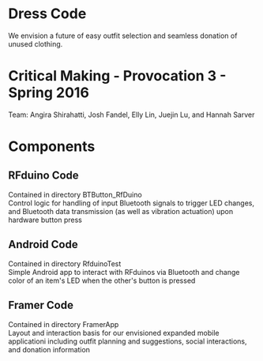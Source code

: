 # Dress Code
We envision a future of easy outfit selection and seamless donation of unused clothing.  

# Critical Making - Provocation 3 - Spring 2016
Team: Angira Shirahatti, Josh Fandel, Elly Lin, Juejin Lu, and Hannah Sarver  

# Components
## RFduino Code
Contained in directory BTButton_RfDuino  
Control logic for handling of input Bluetooth signals to trigger LED changes, and Bluetooth data transmission (as well as vibration actuation) upon hardware button press  
## Android Code
Contained in directory RfduinoTest  
Simple Android app to interact with RFduinos via Bluetooth and change color of an item's LED when the other's button is pressed  
## Framer Code
Contained in directory FramerApp  
Layout and interaction basis for our envisioned expanded mobile applicationi including outfit planning and suggestions, social interactions, and donation information
